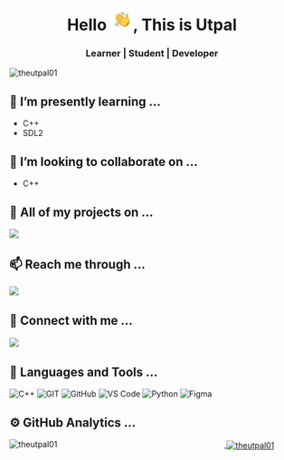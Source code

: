 
<h1 align="center">Hello <img alt="👋🏻" src="./_assets/Hello.gif" width='40' />, This is Utpal</h1>
<h3 align="center">Learner | Student | Developer</h3>

<img align="left" src="https://komarev.com/ghpvc/?username=theutpal01&label=Visitors&color=0E75B6&style=plastic" alt="theutpal01" />
<br/>

## 🌱 I’m presently learning ...
- C++
- SDL2

## 👯 I’m looking to collaborate on ...
- C++

<!-- ## 👷🏻‍♂️ I've made a contribution in ... -->

## 📄 All of my projects on ...
<a href="https://www.github.com/theutpal01" target="_blank"><img src="https://shields.io/badge/github-333?style=for-the-badge&logo=github&logoColor=white" /></a>&nbsp;

<!-- ## 💬 Inquire about ... -->


## 📫 Reach me through ...
<a href="mailto:theutpal01@gmail.com" target="_blank"><img src="https://shields.io/badge/email-DDD?style=for-the-badge&logo=gmail&logoColor=EA4335" /></a>&nbsp;


## 🤝 Connect with me ...

<a href="https://twitter.com/theutpal01" target="_blank"><img src="https://shields.io/badge/twitter-1DA1F2?style=for-the-badge&logo=twitter&logoColor=white" /></a>&nbsp;
    
  
<!-- ## 👨🏻‍💻 Coding Profiles ...
<a href="https://www.hackerrank.com/" target="_blank"><img src="https://shields.io/badge/-HackerRank-00BF5A?style=for-the-badge&logo=Hackerrank&logoColor=0D131F" /></a>&nbsp;
<a href="https://www.hackerearth.com/" target="_blank"><img src="https://shields.io/badge/-HackerEarth-2C3156?style=for-the-badge&logo=Hackerearth&logoColor=FFF" /></a>&nbsp;
<a href="https://www.leetcode.com/" target="_blank"><img src="https://shields.io/badge/-Leetcode-FF9E00?style=for-the-badge&logo=Leetcode&logoColor=070706" /></a>&nbsp;
<a href="https://www.codechef.com/users/" target="_blank"><img src="https://shields.io/badge/-CodeChef-E4E0C8?style=for-the-badge&logo=Codechef&logoColor=753A0B" /></a>&nbsp;
<a href="https://auth.geeksforgeeks.org/user/" target="_blank"><img src="https://shields.io/badge/-Geeks%20For%20Geeks-008F3E?style=for-the-badge&logo=GeeksForGeeks&logoColor=FFF" /></a>&nbsp; -->
<!-- <a href="https://app.codesignal.com/profile/utpal_swr" target="_blank"><img src="https://shields.io/badge/-Code%Signal-008F3E?style=for-the-badge&logo=CodeSignal&logoColor=FFF" /></a>&nbsp; -->


## 🧰 Languages and Tools ...
<!-- ![C](https://shields.io/badge/C-6063C5?style=for-the-badge&logo=C&logoColor=FFF) -->
![C++](https://shields.io/badge/C++-578EC8?style=for-the-badge&logo=C%2B%2B&logoColor=white)
![GIT](https://shields.io/badge/git-F34F29?style=for-the-badge&logo=git&logoColor=white)
![GitHub](https://shields.io/badge/github-333?style=for-the-badge&logo=github&logoColor=white)
![VS Code](https://shields.io/badge/VS%20Code-0078D7?style=for-the-badge&logo=visualstudiocode&logoColor=white)
![Python](https://shields.io/badge/python-246A9E?style=for-the-badge&logo=python&logoColor=FFDC00)
![Figma](https://shields.io/badge/figma-B300F9?style=for-the-badge&logo=figma&logoColor=FFF)



## ⚙️ GitHub Analytics ...

<a href="https://github.com/theutpal01">
<p><img align="left" src="https://github-readme-stats-eight-theta.vercel.app/api/top-langs/?username=theutpal01&layout=compact&langs_count=8&title_color=FFFFFF&icon_color=D1EBE9&text_color=DAF7DC&bg_color=151515" alt="theutpal01" width="380" height="250"/></p>

<p>&nbsp;<img align="center" src="https://github-readme-stats-eight-theta.vercel.app/api?username=theutpal01&show_icons=true&title_color=FFFFFF&icon_color=D1EBE9&text_color=DAF7DC&bg_color=151515&include_all_commits=true&count_private=true" alt="theutpal01" width="450" height="250"/></p>
</a>
